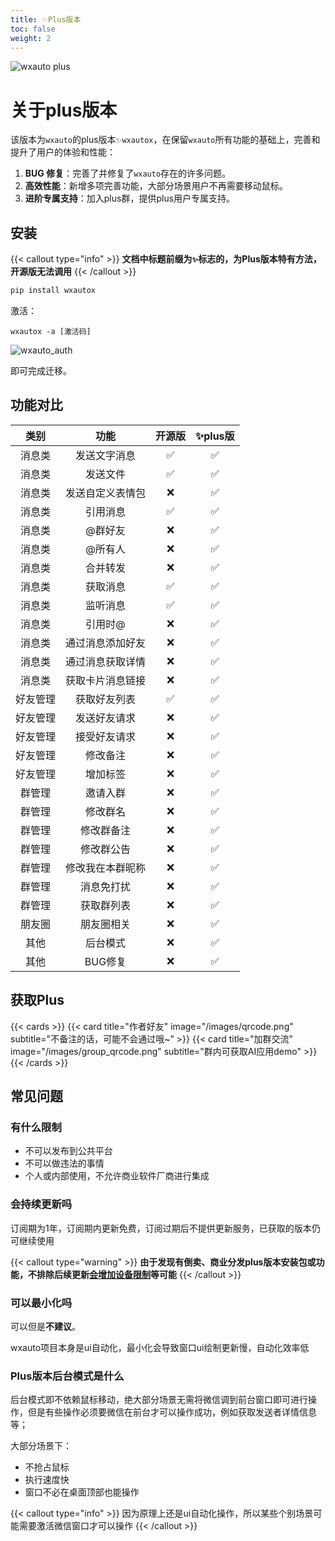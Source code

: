 ```yaml
---
title: ✨Plus版本
toc: false
weight: 2
---
```


![wxauto plus](/images/wxauto_plus_logo3.png)

# 关于plus版本

该版本为`wxauto`的plus版本`✨wxautox`，在保留`wxauto`所有功能的基础上，完善和提升了用户的体验和性能：

1. **BUG 修复**：完善了并修复了`wxauto`存在的许多问题。
2. **高效性能**：新增多项完善功能，大部分场景用户不再需要移动鼠标。
3. **进阶专属支持**：加入plus群，提供plus用户专属支持。

## 安装

{{< callout type="info" >}}
**文档中标题前缀为`✨`标志的，为Plus版本特有方法，开源版无法调用**
{{< /callout >}}

```bash
pip install wxautox
```

激活：

```shell
wxautox -a [激活码]
```

![wxauto_auth](/images/wxauto_auth.png)

即可完成迁移。

## 功能对比

|    类别    |    功能    | 开源版 | ✨plus版 |
| :--------: | :--------: | :--: | :----: |
| 消息类 | 发送文字消息 | ✅ | ✅ |
| 消息类 | 发送文件 | ✅ | ✅ |
| 消息类 | 发送自定义表情包 | ❌ | ✅ |
| 消息类 | 引用消息 | ✅ | ✅ |
| 消息类 | @群好友 | ❌ |✅  |
| 消息类 | @所有人 | ❌ | ✅ |
| 消息类 | 合并转发 | ❌ | ✅ |
| 消息类 | 获取消息 | ✅ | ✅ |
| 消息类 | 监听消息 | ✅ | ✅ |
| 消息类 | 引用时@ | ❌ | ✅ |
| 消息类 | 通过消息添加好友 | ❌ | ✅ |
| 消息类 | 通过消息获取详情 | ❌ | ✅ |
| 消息类 | 获取卡片消息链接 | ❌ | ✅ |
| 好友管理 | 获取好友列表 | ✅ | ✅ |
| 好友管理 | 发送好友请求 | ❌ | ✅ |
| 好友管理 | 接受好友请求 | ❌ | ✅ |
| 好友管理 | 修改备注 | ❌ | ✅ |
| 好友管理 | 增加标签 | ❌ | ✅ |
| 群管理 | 邀请入群 | ❌ | ✅ |
| 群管理 | 修改群名 | ❌ | ✅ |
| 群管理 | 修改群备注 | ❌ | ✅ |
| 群管理 | 修改群公告 | ❌ | ✅ |
| 群管理 | 修改我在本群昵称 | ❌ | ✅ |
| 群管理 | 消息免打扰 | ❌ | ✅ |
| 群管理 | 获取群列表 | ❌ | ✅ |
| 朋友圈 | 朋友圈相关 | ❌ | ✅ |
| 其他 | 后台模式 | ❌ | ✅ |
| 其他 | BUG修复 | ❌ | ✅ |


## 获取Plus

{{< cards >}}
  {{< card title="作者好友" image="/images/qrcode.png" subtitle="不备注的话，可能不会通过哦~" >}}
  {{< card title="加群交流" image="/images/group_qrcode.png" subtitle="群内可获取AI应用demo" >}}
{{< /cards >}}


## 常见问题

### 有什么限制

- 不可以发布到公共平台
- 不可以做违法的事情
- 个人或内部使用，不允许商业软件厂商进行集成

### 会持续更新吗

订阅期为1年，订阅期内更新免费，订阅过期后不提供更新服务，已获取的版本仍可继续使用

{{< callout type="warning" >}}
  **由于发现有倒卖、商业分发plus版本安装包或功能，不排除后续更新<u>会增加设备限制</u>等可能**
{{< /callout >}}

### 可以最小化吗

可以但是**不建议**。

wxauto项目本身是ui自动化，最小化会导致窗口ui绘制更新慢，自动化效率低

### Plus版本后台模式是什么

后台模式即不依赖鼠标移动，绝大部分场景无需将微信调到前台窗口即可进行操作，但是有些操作必须要微信在前台才可以操作成功，例如获取发送者详情信息等；

大部分场景下：

- 不抢占鼠标
- 执行速度快
- 窗口不必在桌面顶部也能操作

{{< callout type="info" >}}
  因为原理上还是ui自动化操作，所以某些个别场景可能需要激活微信窗口才可以操作
{{< /callout >}}